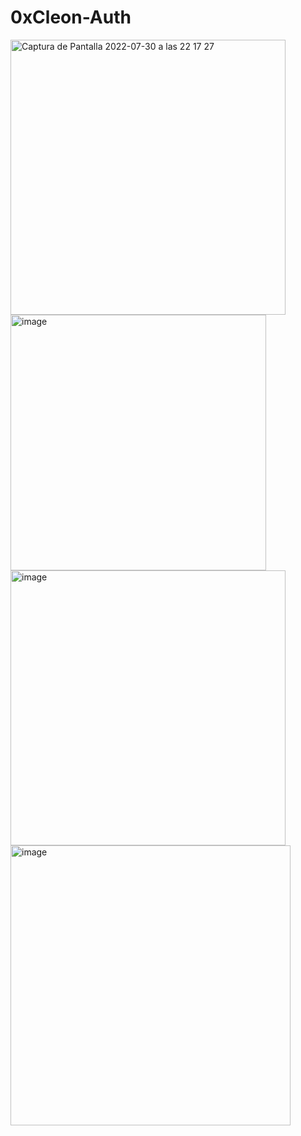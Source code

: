 # 0xCleon-Auth 
<img width="440" alt="Captura de Pantalla 2022-07-30 a las 22 17 27" src="https://user-images.githubusercontent.com/62452212/182050164-ec072dc5-1d24-47e5-b2b0-97f1f06d7646.png"><img width="409" alt="image" src="https://user-images.githubusercontent.com/62452212/182050156-edadaa2d-4c7f-41d7-943e-f4bc4cdc6b50.png">
<img width="440" alt="image" src="https://user-images.githubusercontent.com/62452212/182049765-940eb8e9-846b-4e95-8e49-9ea29f35022f.png">
<img width="448" alt="image" src="https://user-images.githubusercontent.com/62452212/182049883-7a05624d-f3f8-4600-8ad7-f6adfd44e09a.png">

